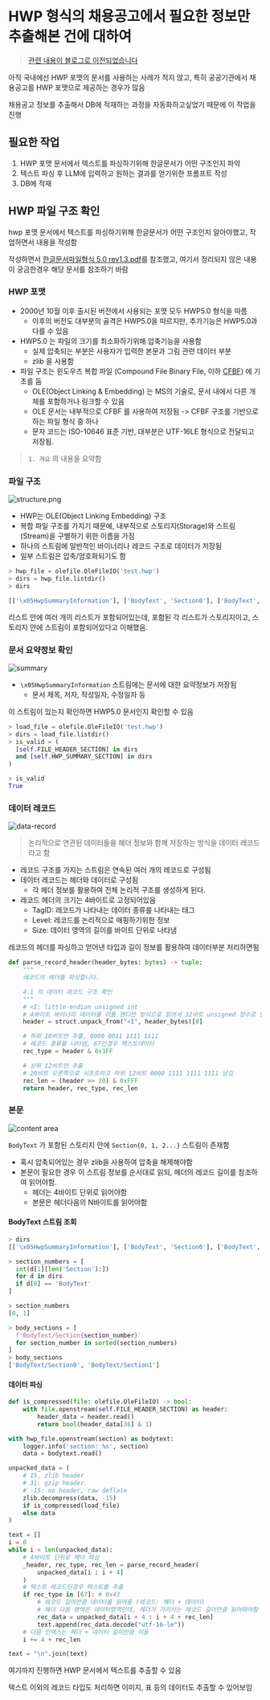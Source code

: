 # HWP 형식의 채용공고에서 필요한 정보만 추출해본 건에 대하여

> [관련 내용이 블로그로 이전되었습니다](https://web.d3fau1t.net/blog/1)

아직 국내에선 HWP 포맷의 문서를 사용하는 사례가 적지 않고, 특히 공공기관에서 채용공고를 HWP 포맷으로 제공하는 경우가 많음

채용공고 정보를 추출해서 DB에 적재하는 과정을 자동화하고싶었기 때문에 이 작업을 진행

## 필요한 작업

1. HWP 포맷 문서에서 텍스트를 파싱하기위해 한글문서가 어떤 구조인지 파악
2. 텍스트 파싱 후 LLM에 입력하고 원하는 결과를 얻기위한 프롬프트 작성
3. DB에 적재

## HWP 파일 구조 확인

hwp 포맷 문서에서 텍스트를 파싱하기위해 한글문서가 어떤 구조인지 알아야했고, 작업하면서 내용을 작성함

작성하면서 [한글문서파일형식 5.0 rev1.3.pdf](https://cdn.hancom.com/link/docs/%ED%95%9C%EA%B8%80%EB%AC%B8%EC%84%9C%ED%8C%8C%EC%9D%BC%ED%98%95%EC%8B%9D_5.0_revision1.3.pdf)를 참조했고, 여기서 정리되지 않은 내용이 궁금한경우 해당 문서를 참조하기 바람

### HWP 포맷

- 2000년 10월 이후 출시된 버전에서 사용되는 포맷 모두 HWP5.0 형식을 따름
  - 이후의 버전도 대부분의 골격은 HWP5.0을 따르지만, 추가기능은 HWP5.0과 다를 수 있음
- HWP5.0 는 파일의 크기를 최소화하기위해 압축기능을 사용함
  - 실제 압축되는 부분은 사용자가 입력한 본문과 그림 관련 데이터 부분
  - zlib 을 사용함
- 파일 구조는 윈도우즈 복합 파일 (Compound File Binary File, 이하 [CFBF](https://learn.microsoft.com/ko-kr/cpp/mfc/containers-compound-files?view=msvc-170)) 에 기초를 둠
  - OLE(Object Linking & Embedding) 는 MS의 기술로, 문서 내에서 다른 개체를 포함하거나 링크할 수 있음
  - OLE 문서는 내부적으로 CFBF 를 사용하여 저장됨 -> CFBF 구조를 기반으로 하는 파일 형식 중 하나
  - 문자 코드는 ISO-10646 표준 기반, 대부분은 UTF-16LE 형식으로 전달되고 저장됨.

> `1. 개요` 의 내용을 요약함

### 파일 구조

![structure.png](images/structure.png)

- HWP는 OLE(Object Linking Embedding) 구조
- 복합 파일 구조를 가지기 때문에, 내부적으로 스토리지(Storage)와 스트림(Stream)을 구별하기 위한 이름을 가짐
- 하나의 스트림에 일반적인 바이너리나 레코드 구조로 데이터가 저장됨
- 일부 스트림은 압축/암호화되기도 함

```python
> hwp_file = olefile.OleFileIO('test.hwp')
> dirs = hwp_file.listdir()
> dirs

[['\x05HwpSummaryInformation'], ['BodyText', 'Section0'], ['BodyText', 'Section1'] ['DocInfo'], ['DocOptions', '_LinkDoc'], ['FileHeader'], ['PrvImage'], ['PrvText'], ['Scripts', 'DefaultJScript'], ['Scripts', 'JScriptVersion']]
```

리스트 안에 여러 개의 리스트가 포함되어있는데, 포함된 각 리스트가 스토리지이고, 스토리지 안에 스트림이 포함되어있다고 이해했음.

### 문서 요약정보 확인

![summary](images/summary.png)

- `\x05HwpSummaryInformation` 스트림에는 문서에 대한 요약정보가 저장됨
  - 문서 제목, 저자, 작성일자, 수정일자 등

이 스트림이 있는지 확인하면 HWP5.0 문서인지 확인할 수 있음

```python
> load_file = olefile.OleFileIO('test.hwp')
> dirs = load_file.listdir()
> is_valid = (
  [self.FILE_HEADER_SECTION] in dirs
  and [self.HWP_SUMMARY_SECTION] in dirs
)

> is_valid
True
```

### 데이터 레코드

![data-record](images/data-record.png)

> 논리적으로 연관된 데이터들을 헤더 정보와 함께 저장하는 방식을 데이터 레코드라고 함

- 레코드 구조를 가지는 스트림은 연속된 여러 개의 레코드로 구성됨
- 데이터 레코드는 헤더와 데이터로 구성됨
  - 각 헤더 정보를 활용하여 전체 논리적 구조를 생성하게 된다.
- 레코드 헤더의 크기는 4바이트로 고정되어있음
  - TagID: 레코드가 나타내는 데이터 종류를 나타내는 태그
  - Level: 레코드를 논리적으로 매핑하기위한 정보
  - Size: 데이터 영역의 길이를 바이트 단위로 나타냄

레코드의 헤더를 파싱하고 얻어낸 타입과 길이 정보를 활용하여 데이터부분 처리하면됨

```python
def parse_record_header(header_bytes: bytes) -> tuple:
    """
    레코드의 헤더를 파싱합니다.

    4.1 의 데이터 레코드 구조 확인
    """
    # <I: little-endian unsigned int
    # 4바이트 바이너리 데이터를 리틀 엔디안 방식으로 읽어서 32비트 unsigned 정수로 변환합니다.
    header = struct.unpack_from("<I", header_bytes)[0]

    # 하위 10비트만 추출, 0000 0011 1111 1111
    # 레코드 종류를 나타냄, 67인경우 텍스트데이터
    rec_type = header & 0x3FF

    # 상위 12비트만 추출
    # 20비트 오른쪽으로 시프트하고 하위 12비트 0000 1111 1111 1111 남김
    rec_len = (header >> 20) & 0xFFF
    return header, rec_type, rec_len
```

### 본문

![content area](images/content-area.png)

`BodyText` 가 포함된 스토리지 안에 `Section{0, 1, 2...}` 스트림이 존재함

- 혹시 압축되어있는 경우 zlib을 사용하여 압축을 해제해야함
- 본문이 필요한 경우 이 스트림 정보를 순서대로 읽되, 헤더의 레코드 길이를 참조하여 읽어야함.
  - 헤더는 4바이트 단위로 읽어야함
  - 본문은 헤더다음의 N바이트를 읽어야함

#### BodyText 스트림 조회

```python
> dirs
[['\x05HwpSummaryInformation'], ['BodyText', 'Section0'], ['BodyText', 'Section1'] ['DocInfo'], ['DocOptions', '_LinkDoc'], ['FileHeader'], ['PrvImage'], ['PrvText'], ['Scripts', 'DefaultJScript'], ['Scripts', 'JScriptVersion']]

> section_numbers = [
  int(d[1][len('Section'):])
  for d in dirs
  if d[0] == 'BodyText'
]

> section_numbers
[0, 1]

> body_sections = [
  f'BodyText/Section{section_number}'
  for section_number in sorted(section_numbers)
]
> body_sections
['BodyText/Section0', 'BodyText/Section1']
```

#### 데이터 파싱

```python
def is_compressed(file: olefile.OleFileIO) -> bool:
    with file.openstream(self.FILE_HEADER_SECTION) as header:
        header_data = header.read()
        return bool(header_data[36] & 1)

with hwp_file.openstream(section) as bodytext:
    logger.info('section: %s', section)
    data = bodytext.read()

unpacked_data = (
    # 15, zlib header
    # 31: gzip header
    # -15: no header, raw deflate
    zlib.decompress(data, -15)
    if is_compressed(load_file)
    else data
)

text = []
i = 0
while i < len(unpacked_data):
    # 4바이트 단위로 헤더 파싱
    _header, rec_type, rec_len = parse_record_header(
        unpacked_data[i : i + 4]
    )
    # 텍스트 레코드인경우 텍스트를 추출
    if rec_type in [67]: # 0x43
        # 레코드 길이만큼 데이터를 읽어옴 (레코드: 헤더 + 데이터)
        # 헤더 다음 영역은 데이터영역인데, 헤더가 가리키는 레코드 길이만큼 읽어와야함
        rec_data = unpacked_data[i + 4 : i + 4 + rec_len]
        text.append(rec_data.decode("utf-16-le"))
    # 다음 인덱스는 헤더 + 데이터 길이만큼 이동
    i += 4 + rec_len

text = "\n".join(text)
```

여기까지 진행하면 HWP 문서에서 텍스트를 추출할 수 있음

텍스트 이외의 레코드 타입도 처리하면 이미지, 표 등의 데이터도 추출할 수 있어보임
